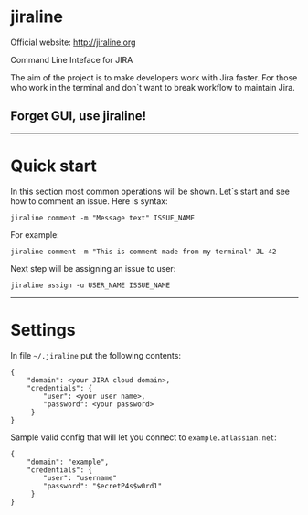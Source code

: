 # jiraline

Official website: http://jiraline.org

Command Line Inteface for JIRA

 The aim of the project is to make developers
 work with Jira faster. For those who work in the
 terminal and don`t want to break workflow to
 maintain Jira.

## Forget GUI, use jiraline!


----
# Quick start

In this section most common operations will be shown. Let`s start and see how to comment an issue.
Here is syntax:

    jiraline comment -m "Message text" ISSUE_NAME

For example:

    jiraline comment -m "This is comment made from my terminal" JL-42

Next step will be assigning an issue to user:

    jiraline assign -u USER_NAME ISSUE_NAME


----
# Settings

In file `~/.jiraline` put the following contents:


```
{
    "domain": <your JIRA cloud domain>,
    "credentials": {
        "user": <your user name>,
        "password": <your password>
     }
}
```

Sample valid config that will let you connect to `example.atlassian.net`:

```
{
    "domain": "example",
    "credentials": {
        "user": "username"
        "password": "$ecretP4s$w0rd1"
     }
}
```
